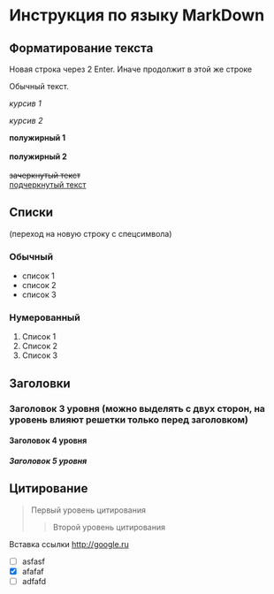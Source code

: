 # Инструкция по языку MarkDown
## Форматирование текста

Новая строка через 2 Enter.
Иначе продолжит в этой же строке

Обычный текст.

*курсив 1*

_курсив 2_

**полужирный 1**
<br><br> __полужирный 2__
<br><br> ~~зачеркнутый текст~~ <br> <u>подчеркнутый текст</u>
## Списки
(переход на новую строку с спецсимвола)
### Обычный
* список 1
* список 2
* список 3
### Нумерованный
1. Список 1
2. Список 2
3. Список 3

## Заголовки 
### Заголовок 3 уровня (можно выделять с двух сторон, на уровень влияют решетки только перед заголовком)
#### Заголовок 4 уровня #
##### Заголовок 5 уровня #####
## Цитирование
> Первый уровень цитирования
>> Второй уровень цитирования

Вставка ссылки http://google.ru
- [ ] asfasf
- [x] afafaf
- [ ] adfafd